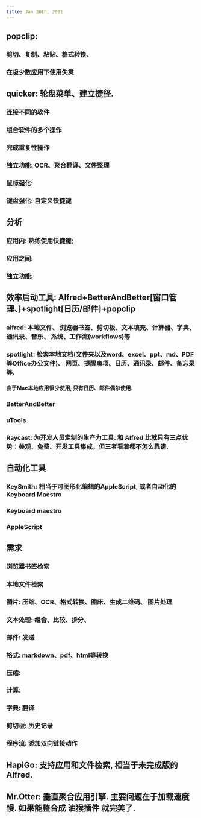 ```yaml
---
title: Jan 30th, 2021
---
```


## popclip:
### 剪切、复制、粘贴、格式转换、
### 在极少数应用下使用失灵
## quicker: 轮盘菜单、建立捷径.
### 连接不同的软件
### 组合软件的多个操作
### 完成重复性操作
### 独立功能: OCR、聚合翻译、文件整理
### 鼠标强化:
### 键盘强化: 自定义快捷键
## 分析
### 应用内: 熟练使用快捷键;
### 应用之间:
### 独立功能:
## 效率启动工具: Alfred+BetterAndBetter[窗口管理、]+spotlight[日历/邮件]+popclip
### alfred: 本地文件、 浏览器书签、剪切板、文本填充、计算器、字典、通讯录、音乐、 系统、工作流(workflows)等
### spotlight: 检索本地文档(文件夹以及word、excel、ppt、md、PDF等Office办公文件)、 网页、提醒事项、日历、通讯录、邮件、备忘录等.
#### 由于Mac本地应用很少使用, 只有日历、邮件偶尔使用.
### BetterAndBetter
### uTools
### Raycast: 为开发人员定制的生产力工具. 和 Alfred 比就只有三点优势：美观、免费、开发工具集成，但三者看着都不怎么靠谱.
## 自动化工具
### KeySmith: 相当于可图形化编辑的AppleScript, 或者自动化的Keyboard Maestro
### Keyboard maestro
### AppleScript
## 需求
### 浏览器书签检索
### 本地文件检索
### 图片: 压缩、OCR、格式转换、图床、生成二维码、 图片处理
### 文本处理: 组合、比较、拆分、
### 邮件: 发送
### 格式: markdown、pdf、html等转换
### 压缩:
### 计算:
### 字典: 翻译
### 剪切板: 历史记录
### 程序流: 添加双向链接动作
## HapiGo: 支持应用和文件检索, 相当于未完成版的Alfred.
## Mr.Otter: 垂直聚合应用引擎. 主要问题在于加载速度慢. 如果能整合成 **油猴插件** 就完美了.
